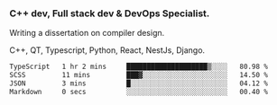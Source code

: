 <h3>C++ dev, Full stack dev & DevOps Specialist.</h3>
<p>Writing a dissertation on compiler design. <p>
<p>C++, QT, Typescript, Python, React, NestJs, Django.</p>

<!--START_SECTION:waka-->

```txt
TypeScript   1 hr 2 mins     ████████████████████▒░░░░   80.98 %
SCSS         11 mins         ███▓░░░░░░░░░░░░░░░░░░░░░   14.50 %
JSON         3 mins          █░░░░░░░░░░░░░░░░░░░░░░░░   04.12 %
Markdown     0 secs          ░░░░░░░░░░░░░░░░░░░░░░░░░   00.40 %
```

<!--END_SECTION:waka-->
